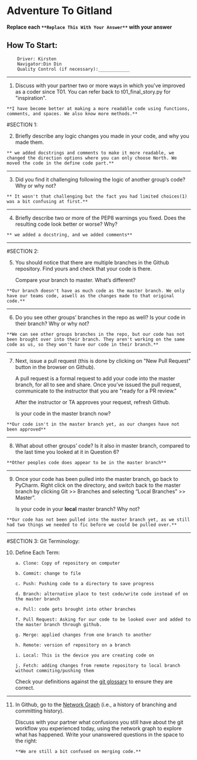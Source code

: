 # Adventure To Gitland

**Replace each `**Replace This With Your Answer**` with your answer**

## How To Start:

        Driver: Kirsten
        Navigator:Din Din
        Quality Control (if necessary):____________

____


1. Discuss with your partner two or more ways in which you've improved as a coder since T01. You can refer back to t01_final_story.py for "inspiration".

```        
**I have become better at making a more readable code using functions, comments, and spaces. We also know more methods.**
```


#SECTION 1:

2. Briefly describe any logic changes you made in your code, and why you made them.

```
** we added docstrings and comments to make it more readable, we changed the direction options where you can only choose North. We moved the code in the define code part.**
```

___

3. Did you find it challenging following the logic of another group’s code? Why or why not?

```
** It wasn't that challenging but the fact you had limited choices(1) was a bit confusing at first.**
```


___

4. Briefly describe two or more of the PEP8 warnings you fixed. Does the resulting code look better or worse? Why?

```
** we added a docstring, and we added comments**
```

___

#SECTION 2:

5. You should notice that there are multiple branches in the Github repository. Find yours and check that your code is there.

    Compare your branch to master. What’s different?

```        
**Our branch doesn't have as much code as the master branch. We only have our teams code, aswell as the changes made to that original code.**
```

___

6. Do you see other groups’ branches in the repo as well? Is your code in their branch? Why or why not?

```        
**We can see other groups branches in the repo, but our code has not been brought over into their branch. They aren't working on the same code as us, so they won't have our code in their branch.**
```

___

7. Next, issue a pull request (this is done by clicking on "New Pull Request" button in the browser on Github). 

    A pull request is a formal request to add your code into the master branch, for all to see and share. Once you’ve issued the pull request, communicate to the instructor that you are "ready for a PR review."

    After the instructor or TA approves your request, refresh Github. 

    Is your code in the master branch now? 

```
**Our code isn't in the master branch yet, as our changes have not been approved**
```

___

8. What about other groups’ code? Is it also in master branch, compared to the last time you looked at it in Question 6?

```
**Other peoples code does appear to be in the master branch**
```

___

9. Once your code has been pulled into the master branch, go back to PyCharm. Right click on the directory, and switch back to the master branch by clicking Git >> Branches and selecting “Local Branches” >> Master”.

    Is your code in your **local** master branch? Why not?

```
**Our code has not been pulled into the master branch yet, as we still had two things we needed to fic before we could be pulled over.**
```

___


#SECTION 3: Git Terminology:

10. Define Each Term:

        a. Clone: Copy of repository on computer

        b. Commit: change to file

        c. Push: Pushing code to a directory to save progress

        d. Branch: alternative place to test code/write code instead of on the master branch

        e. Pull: code gets brought into other branches

        f. Pull Request: Asking for our code to be looked over and added to the master branch through github.

        g. Merge: applied changes from one branch to another

        h. Remote: version of repository on a branch

        i. Local: This is the device you are creating code on

        j. Fetch: adding changes from remote repository to local branch without commiting/pushing them

    Check your definitions against the [git glossary](https://help.github.com/articles/github-glossary/) to ensure they are correct.


___


11. In Github, go to the [Network Graph](https://github.com/Berea-College-CSC-226/t04-master/network) (i.e., a history of branching and committing history). 

    Discuss with your partner what confusions you still have about the git workflow you experienced today, using the network graph to explore what has happened. Write your unanswered questions in the space to the right:
    
        **We are still a bit confused on merging code.**


